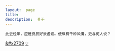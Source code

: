 ```yaml
---
layout:  page
title:   
description:  关于
---
```


`此去经年，应是良辰好景虚设。便纵有千种风情，更与何人说？`

[&#x2709](data:text/plain;chartset=UTF-8;base64,dGVybWluYXRpb24uY2h1QGdtYWlsLmNvbQ==)   [💡](data:text/plain;chartset=UTF-8;base64,Q2h1QGp3Y2hhdC5vcmc=)
